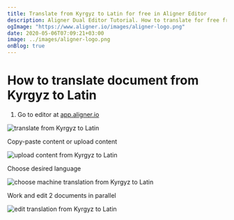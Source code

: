 ```yaml
---
title: Translate from Kyrgyz to Latin for free in Aligner Editor
description: Aligner Dual Editor Tutorial. How to translate for free from Kyrgyz to Latin. Aligner is multilingual document management platform. 
ogImage: "https://www.aligner.io/images/aligner-logo.png"
date: 2020-05-06T07:09:21+03:00
image: ../images/aligner-logo.png
onBlog: true
---
```


# How to translate document from Kyrgyz to Latin

1. Go to editor at [app.aligner.io](https://app.aligner.io "Aligner App web page")

![translate from Kyrgyz to Latin](../aligner-blank-editor.png "translate from Kyrgyz to Latin")

Copy-paste content or upload content

![upload content from Kyrgyz to Latin](../aligner-uploaded-document.png "upload content from Kyrgyz to Latin")

Choose desired language

![choose machine translation from Kyrgyz to Latin](../aligner-language-dropdown.png "choose machine translation from Kyrgyz to Latin")

Work and edit 2 documents in parallel

![edit translation from Kyrgyz to Latin](../aligner-double-sitded-editor.png "edit translation from Kyrgyz to Latin")

